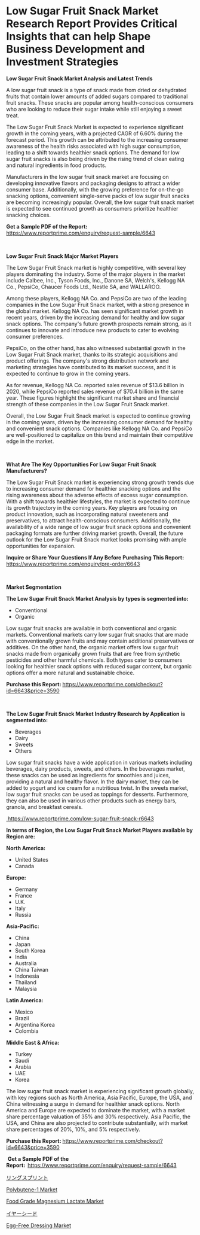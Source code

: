 <p><h1>Low Sugar Fruit Snack Market Research Report Provides Critical Insights that can help Shape Business Development and Investment Strategies</h1></p><p><strong>Low Sugar Fruit Snack Market Analysis and Latest Trends</strong></p>
<p><p>A low sugar fruit snack is a type of snack made from dried or dehydrated fruits that contain lower amounts of added sugars compared to traditional fruit snacks. These snacks are popular among health-conscious consumers who are looking to reduce their sugar intake while still enjoying a sweet treat. </p><p>The Low Sugar Fruit Snack Market is expected to experience significant growth in the coming years, with a projected CAGR of 6.60% during the forecast period. This growth can be attributed to the increasing consumer awareness of the health risks associated with high sugar consumption, leading to a shift towards healthier snack options. The demand for low sugar fruit snacks is also being driven by the rising trend of clean eating and natural ingredients in food products.</p><p>Manufacturers in the low sugar fruit snack market are focusing on developing innovative flavors and packaging designs to attract a wider consumer base. Additionally, with the growing preference for on-the-go snacking options, convenient single-serve packs of low sugar fruit snacks are becoming increasingly popular. Overall, the low sugar fruit snack market is expected to see continued growth as consumers prioritize healthier snacking choices.</p></p>
<p><strong>Get a Sample PDF of the Report:&nbsp;</strong> <a href="https://www.reportprime.com/enquiry/request-sample/6643">https://www.reportprime.com/enquiry/request-sample/6643</a></p>
<p>&nbsp;</p>
<p><strong>Low Sugar Fruit Snack Major Market Players</strong></p>
<p><p>The Low Sugar Fruit Snack market is highly competitive, with several key players dominating the industry. Some of the major players in the market include Calbee, Inc., Tyson Foods, Inc., Danone SA, Welch's, Kellogg NA Co., PepsiCo, Chaucer Foods Ltd., Nestle SA, and WALLAROO.</p><p>Among these players, Kellogg NA Co. and PepsiCo are two of the leading companies in the Low Sugar Fruit Snack market, with a strong presence in the global market. Kellogg NA Co. has seen significant market growth in recent years, driven by the increasing demand for healthy and low sugar snack options. The company's future growth prospects remain strong, as it continues to innovate and introduce new products to cater to evolving consumer preferences.</p><p>PepsiCo, on the other hand, has also witnessed substantial growth in the Low Sugar Fruit Snack market, thanks to its strategic acquisitions and product offerings. The company's strong distribution network and marketing strategies have contributed to its market success, and it is expected to continue to grow in the coming years.</p><p>As for revenue, Kellogg NA Co. reported sales revenue of $13.6 billion in 2020, while PepsiCo reported sales revenue of $70.4 billion in the same year. These figures highlight the significant market share and financial strength of these companies in the Low Sugar Fruit Snack market.</p><p>Overall, the Low Sugar Fruit Snack market is expected to continue growing in the coming years, driven by the increasing consumer demand for healthy and convenient snack options. Companies like Kellogg NA Co. and PepsiCo are well-positioned to capitalize on this trend and maintain their competitive edge in the market.</p></p>
<p>&nbsp;</p>
<p><strong>What Are The Key Opportunities For Low Sugar Fruit Snack Manufacturers?</strong></p>
<p><p>The Low Sugar Fruit Snack market is experiencing strong growth trends due to increasing consumer demand for healthier snacking options and the rising awareness about the adverse effects of excess sugar consumption. With a shift towards healthier lifestyles, the market is expected to continue its growth trajectory in the coming years. Key players are focusing on product innovation, such as incorporating natural sweeteners and preservatives, to attract health-conscious consumers. Additionally, the availability of a wide range of low sugar fruit snack options and convenient packaging formats are further driving market growth. Overall, the future outlook for the Low Sugar Fruit Snack market looks promising with ample opportunities for expansion.</p></p>
<p><strong>Inquire or Share Your Questions If Any Before Purchasing This Report:</strong> <a href="https://www.reportprime.com/enquiry/pre-order/6643">https://www.reportprime.com/enquiry/pre-order/6643</a></p>
<p>&nbsp;</p>
<p><strong>Market Segmentation</strong></p>
<p><strong>The Low Sugar Fruit Snack Market Analysis by types is segmented into:</strong></p>
<p><ul><li>Conventional</li><li>Organic</li></ul></p>
<p><p>Low sugar fruit snacks are available in both conventional and organic markets. Conventional markets carry low sugar fruit snacks that are made with conventionally grown fruits and may contain additional preservatives or additives. On the other hand, the organic market offers low sugar fruit snacks made from organically grown fruits that are free from synthetic pesticides and other harmful chemicals. Both types cater to consumers looking for healthier snack options with reduced sugar content, but organic options offer a more natural and sustainable choice.</p></p>
<p><strong>Purchase this Report:&nbsp;</strong><a href="https://www.reportprime.com/checkout?id=6643&price=3590">https://www.reportprime.com/checkout?id=6643&price=3590</a></p>
<p>&nbsp;</p>
<p><strong>The Low Sugar Fruit Snack Market Industry Research by Application is segmented into:</strong></p>
<p><ul><li>Beverages</li><li>Dairy</li><li>Sweets</li><li>Others</li></ul></p>
<p><p>Low sugar fruit snacks have a wide application in various markets including beverages, dairy products, sweets, and others. In the beverages market, these snacks can be used as ingredients for smoothies and juices, providing a natural and healthy flavor. In the dairy market, they can be added to yogurt and ice cream for a nutritious twist. In the sweets market, low sugar fruit snacks can be used as toppings for desserts. Furthermore, they can also be used in various other products such as energy bars, granola, and breakfast cereals.</p></p>
<p><a href="https://www.reportprime.com/low-sugar-fruit-snack-r6643">&nbsp;https://www.reportprime.com/low-sugar-fruit-snack-r6643</a></p>
<p><strong>In terms of Region, the Low Sugar Fruit Snack Market Players available by Region are:</strong></p>
<p>
    <p> <strong> North America: </strong>
        <ul>
            <li>United States</li>
            <li>Canada</li>
        </ul>
        </p> 
    <p> <strong> Europe: </strong>
        <ul>
            <li>Germany</li>
            <li>France</li>
            <li>U.K.</li>
            <li>Italy</li>
            <li>Russia</li>
        </ul>
        </p> 
    <p> <strong> Asia-Pacific: </strong>
        <ul>
            <li>China</li>
            <li>Japan</li>
            <li>South Korea</li>
            <li>India</li>
            <li>Australia</li>
            <li>China Taiwan</li>
            <li>Indonesia</li>
            <li>Thailand</li>
            <li>Malaysia</li>
        </ul>
        </p> 
    <p> <strong> Latin America: </strong>
        <ul>
            <li>Mexico</li>
            <li>Brazil</li>
            <li>Argentina Korea</li>
            <li>Colombia</li>
        </ul>
        </p> 
    <p> <strong> Middle East & Africa: </strong>
        <ul>
            <li>Turkey</li>
            <li>Saudi</li>
            <li>Arabia</li>
            <li>UAE</li>
            <li>Korea</li>
        </ul>
    </p>
    </p>
<p><p>The low sugar fruit snack market is experiencing significant growth globally, with key regions such as North America, Asia Pacific, Europe, the USA, and China witnessing a surge in demand for healthier snack options. North America and Europe are expected to dominate the market, with a market share percentage valuation of 35% and 30% respectively. Asia Pacific, the USA, and China are also projected to contribute substantially, with market share percentages of 20%, 10%, and 5% respectively.</p></p>
<p><strong>Purchase this Report: </strong><a href="https://www.reportprime.com/checkout?id=6643&price=3590">https://www.reportprime.com/checkout?id=6643&price=3590</a></p>
<p>&nbsp;<strong>Get a Sample PDF of the Report:&nbsp;&nbsp;</strong><a href="https://www.reportprime.com/enquiry/request-sample/6643">https://www.reportprime.com/enquiry/request-sample/6643</a></p>
<p><strong></strong></p>
<p><p><a href="https://github.com/pepo3k/Market-Research-Report-List-1/blob/main/680775319986.md">リングスプリント</a></p><p><a href="https://issuu.com/reportprime-2/docs/polybutene-1-market-size-2030.pptx">Polybutene-1 Market</a></p><p><a href="https://github.com/nicholepatriciadoylenwnrjr0/Market-Research-Report-List-1/blob/main/food-grade-magnesium-lactate-market.md">Food Grade Magnesium Lactate Market</a></p><p><a href="https://github.com/nemesis2824/Market-Research-Report-List-1/blob/main/788668219987.md">イヤーシード</a></p><p><a href="https://github.com/gamblestampleyjenny50m5sl6/Market-Research-Report-List-2/blob/main/egg-free-dressing-market.md">Egg-Free Dressing Market</a></p></p>